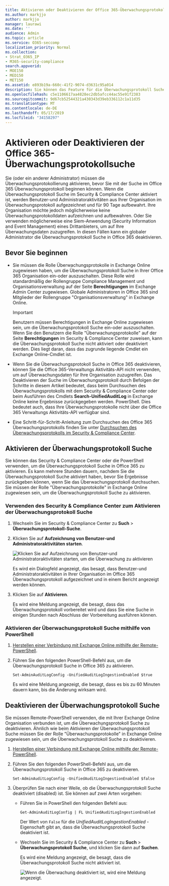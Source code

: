```yaml
---
title: Aktivieren oder Deaktivieren der Office 365-Überwachungsprotokollsuche
ms.author: markjjo
author: markjjo
manager: laurawi
ms.date: ''
audience: Admin
ms.topic: article
ms.service: O365-seccomp
localization_priority: Normal
ms.collection:
- Strat_O365_IP
- M365-security-compliance
search.appverid:
- MOE150
- MED150
- MET150
ms.assetid: e893b19a-660c-41f2-9074-d3631c95a014
description: Sie können das Feature für die Überwachungsprotokoll Suche im Security & Compliance Center aktivieren. Wenn Sie Ihre Meinung ändern, können Sie jederzeit deaktivieren. Wenn die Überwachungsprotokoll Suche deaktiviert ist, können Administratoren das Office 365 Überwachungsprotokoll nicht nach Benutzer-und Administratoraktivitäten in Ihrer Organisation durchsuchen.
ms.openlocfilehash: c5e1106617aa4828ec2db5afcc44ac55e91f2383
ms.sourcegitcommit: 9d67cb52544321a430343d39eb336112c1a11d35
ms.translationtype: MT
ms.contentlocale: de-DE
ms.lasthandoff: 05/17/2019
ms.locfileid: "34158297"
---
```

# <a name="turn-office-365-audit-log-search-on-or-off"></a>Aktivieren oder Deaktivieren der Office 365-Überwachungsprotokollsuche

Sie (oder ein anderer Administrator) müssen die Überwachungsprotokollierung aktivieren, bevor Sie mit der Suche im Office 365 Überwachungsprotokoll beginnen können. Wenn die Überwachungsprotokoll Suche im Security & Compliance Center aktiviert ist, werden Benutzer-und Administratoraktivitäten aus Ihrer Organisation im Überwachungsprotokoll aufgezeichnet und für 90 Tage aufbewahrt. Ihre Organisation möchte jedoch möglicherweise keine Überwachungsprotokolldaten aufzeichnen und aufbewahren. Oder Sie verwenden möglicherweise eine Siem-Anwendung (Security Information and Event Management) eines Drittanbieters, um auf Ihre Überwachungsdaten zuzugreifen. In diesen Fällen kann ein globaler Administrator die Überwachungsprotokoll Suche in Office 365 deaktivieren.
  
## <a name="before-you-begin"></a>Bevor Sie beginnen

- Sie müssen die Rolle Überwachungsprotokolle in Exchange Online zugewiesen haben, um die Überwachungsprotokoll Suche in Ihrer Office 365 Organisation ein-oder auszuschalten. Diese Rolle wird standardmäßig der Rollengruppe Compliance Management und Organisationsverwaltung auf der Seite **Berechtigungen** im Exchange Admin Center zugewiesen. Globale Administratoren in Office 365 sind Mitglieder der Rollengruppe "Organisationsverwaltung" in Exchange Online. 
    
    > [!IMPORTANT]
    > Benutzern müssen Berechtigungen in Exchange Online zugewiesen sein, um die Überwachungsprotokoll Suche ein-oder auszuschalten. Wenn Sie den Benutzern die Rolle "Überwachungsprotokolle" auf der Seite **Berechtigungen** im Security & Compliance Center zuweisen, kann die Überwachungsprotokoll Suche nicht aktiviert oder deaktiviert werden. Dies liegt daran, dass das zugrunde liegende Cmdlet ein Exchange Online-Cmdlet ist. 
  
- Wenn Sie die Überwachungsprotokoll Suche in Office 365 deaktivieren, können Sie die Office 365-Verwaltungs Aktivitäts-API nicht verwenden, um auf Überwachungsdaten für Ihre Organisation zuzugreifen. Das Deaktivieren der Suche im Überwachungsprotokoll durch Befolgen der Schritte in diesem Artikel bedeutet, dass beim Durchsuchen des Überwachungsprotokolls mit dem Security & Compliance Center oder beim Ausführen des Cmdlets **Search-UnifiedAuditLog** in Exchange Online keine Ergebnisse zurückgegeben werden. PowerShell. Dies bedeutet auch, dass Ihre Überwachungsprotokolle nicht über die Office 365 Verwaltungs Aktivitäts-API verfügbar sind.  
    
- Eine Schritt-für-Schritt-Anleitung zum Durchsuchen des Office 365 Überwachungsprotokolls finden Sie unter [Durchsuchen des Überwachungsprotokolls im Security & Compliance Center](search-the-audit-log-in-security-and-compliance.md).
    
## <a name="turn-on-audit-log-search"></a>Aktivieren der Überwachungsprotokoll Suche

Sie können das Security & Compliance Center oder die PowerShell verwenden, um die Überwachungsprotokoll Suche in Office 365 zu aktivieren. Es kann mehrere Stunden dauern, nachdem Sie die Überwachungsprotokoll Suche aktiviert haben, bevor Sie Ergebnisse zurückgeben können, wenn Sie das Überwachungsprotokoll durchsuchen. Sie müssen der Rolle "Überwachungsprotokolle" in Exchange Online zugewiesen sein, um die Überwachungsprotokoll Suche zu aktivieren.
  
### <a name="use-the-security--compliance-center-to-turn-on-audit-log-search"></a>Verwenden des Security & Compliance Center zum Aktivieren der Überwachungsprotokoll Suche

1. Wechseln Sie im Security & Compliance Center zu **Such** \> **Überwachungsprotokoll-Suche**.
    
2. Klicken Sie auf **Aufzeichnung von Benutzer-und Administratoraktivitäten starten**.
    
    ![Klicken Sie auf Aufzeichnung von Benutzer-und Administratoraktivitäten starten, um die Überwachung zu aktivieren](media/39a9d35f-88d0-4bbe-a962-0be2f838e2bf.png)
  
    Es wird ein Dialogfeld angezeigt, das besagt, dass Benutzer-und Administratoraktivitäten in Ihrer Organisation im Office 365 Überwachungsprotokoll aufgezeichnet und in einem Bericht angezeigt werden können. 
    
3. Klicken Sie auf **Aktivieren**.
    
    Es wird eine Meldung angezeigt, die besagt, dass das Überwachungsprotokoll vorbereitet wird und dass Sie eine Suche in einigen Stunden nach Abschluss der Vorbereitung ausführen können.
    
### <a name="use-powershell-to-turn-on-audit-log-search"></a>Aktivieren der Überwachungsprotokoll Suche mithilfe von PowerShell

1. [Herstellen einer Verbindung mit Exchange Online mithilfe der Remote-PowerShell](https://go.microsoft.com/fwlink/p/?LinkID=396554).
    
2. Führen Sie den folgenden PowerShell-Befehl aus, um die Überwachungsprotokoll Suche in Office 365 zu aktivieren.
    
    ```
    Set-AdminAuditLogConfig -UnifiedAuditLogIngestionEnabled $true
    ```

    Es wird eine Meldung angezeigt, die besagt, dass es bis zu 60 Minuten dauern kann, bis die Änderung wirksam wird.
  
## <a name="turn-off-audit-log-search"></a>Deaktivieren der Überwachungsprotokoll Suche

Sie müssen Remote-PowerShell verwenden, die mit Ihrer Exchange Online Organisation verbunden ist, um die Überwachungsprotokoll Suche zu deaktivieren. Ähnlich wie beim Aktivieren der Überwachungsprotokoll Suche müssen Sie der Rolle "Überwachungsprotokolle" in Exchange Online zugewiesen sein, um die Überwachungsprotokoll Suche zu deaktivieren.
  
1. [Herstellen einer Verbindung mit Exchange Online mithilfe der Remote-PowerShell](https://go.microsoft.com/fwlink/p/?LinkID=396554).
    
2. Führen Sie den folgenden PowerShell-Befehl aus, um die Überwachungsprotokoll Suche in Office 365 zu deaktivieren.
    
    ```
    Set-AdminAuditLogConfig -UnifiedAuditLogIngestionEnabled $false
    ```

3. Überprüfen Sie nach einer Weile, ob die Überwachungsprotokoll Suche deaktiviert (disabled) ist. Sie können auf zwei Arten vorgehen:
    
    - Führen Sie in PowerShell den folgenden Befehl aus:

        ```
        Get-AdminAuditLogConfig | FL UnifiedAuditLogIngestionEnabled
        ```

        Der Wert von `False` für die _UnifiedAuditLogIngestionEnabled_ -Eigenschaft gibt an, dass die Überwachungsprotokoll Suche deaktiviert ist. 
    
    - Wechseln Sie im Security & Compliance Center zu **Such** \> **Überwachungsprotokoll Suche**, und klicken Sie dann auf **Suchen**.
    
      Es wird eine Meldung angezeigt, die besagt, dass die Überwachungsprotokoll Suche nicht aktiviert ist. 
    
      ![Wenn die Überwachung deaktiviert ist, wird eine Meldung angezeigt.](media/dca53da6-1cbe-4fa3-9860-f0d674de9538.png)
